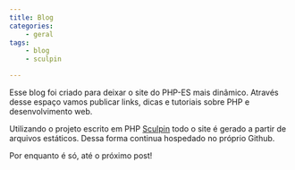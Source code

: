 ```yaml
---
title: Blog
categories:
    - geral
tags:
    - blog
    - sculpin

---
```


Esse blog foi criado para deixar o site do PHP-ES mais dinâmico. Através desse espaço vamos publicar links, dicas e tutoriais sobre PHP e desenvolvimento web.

Utilizando o projeto escrito em PHP [Sculpin](https://sculpin.io/) todo o site é gerado a partir de arquivos estáticos. Dessa forma continua hospedado no próprio Github.

Por enquanto é só, até o próximo post!
